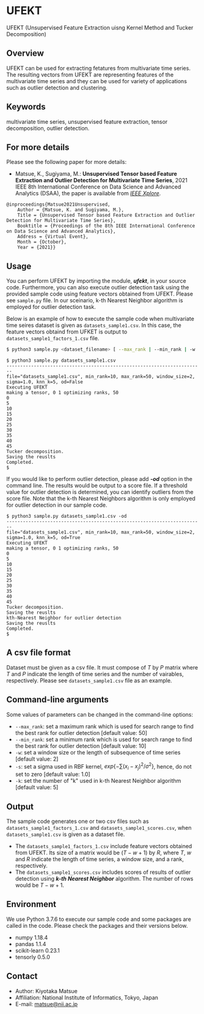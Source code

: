 # UFEKT
UFEKT (Unsupervised Feature Extraction uisng Kernel Method and Tucker Decomposition)

## Overview
UFEKT can be used for extracting fetatures from multivariate time series. The resulting vectors from UFEKT are representing features of the multivariate time series and they can be used for variety of applications such as outlier detection and clustering.

## Keywords
multivariate time series, unsupervised feature extraction, tensor decomposition, outlier detection.

## For more details
Please see the following paper for more details: 
- Matsue, K., Sugiyama, M.: **Unsupervised Tensor based Feature Extraction and Outlier Detection for Multivariate Time Series**, 2021 IEEE 8th International Conference on Data Science and Advanced Analytics (DSAA), the paper is available from *[IEEE Xplore](https://ieeexplore.ieee.org/abstract/document/9564117)*.
```
@inproceedings{Matsue2021Unsupervised,
    Author = {Matsue, K. and Sugiyama, M.},
    Title = {Unsupervised Tensor based Feature Extraction and Outlier Detection for Multivariate Time Series},
    Booktitle = {Proceedings of the 8th IEEE International Conference on Data Science and Advanced Analytics},
    Address = {Virtual Event},
    Month = {October},
    Year = {2021}}
```

## Usage
You can perform UFEKT by importing the module, ***ufekt***, in your source code. Furthermore, you can also execute outlier detection task using the provided sample code using feature vectors obtained from UFEKT. Please see `sample.py` file. In our sceinario, k-th Nearest Neighbor algorithm is employed for outlier detection task. 

Below is an example of how to execute the sample code when multivariate time seires dataset is given as `datasets_sample1.csv`. In this case, the feature vectors obtaind from UFKET is output to `datasets_sample1_factors_1.csv` file.

```sh
$ python3 sample.py <dataset_filename> [ --max_rank | --min_rank | -w | -s | -k | --od ]
```

```
$ python3 sample.py datasets_sample1.csv
------------------------------------------------------------------------
file="datasets_sample1.csv", min_rank=10, max_rank=50, window_size=2, sigma=1.0, knn_k=5, od=False
Executing UFEKT
making a tensor, 0 1 optimizing ranks, 50
0
5
10
15
20
25
30
35
40
45
Tucker decomposition.
Saving the reuslts
Completed.
$ 
```

If you would like to perform outlier detection, please add ***-od*** option in the command line. The results would be output to a score file. If a threshold value for outlier detection is determined, you can identify outliers from the score file. Note that the k-th Nearest Neighbors algorithm is only employed for outlier detection in our sample code.
```
$ python3 sample.py datasets_sample1.csv -od
------------------------------------------------------------------------
file="datasets_sample1.csv", min_rank=10, max_rank=50, window_size=2, sigma=1.0, knn_k=5, od=True
Executing UFEKT
making a tensor, 0 1 optimizing ranks, 50
0
5
10
15
20
25
30
35
40
45
Tucker decomposition.
Saving the reuslts
kth-Nearest Neighbor for outlier detection
Saving the reuslts
Completed.
$ 
```

## A csv file format
Dataset must be given as a csv file. It must compose of $T$ by $P$ matrix where $T$ and $P$ indicate the length of time series and the number of vairables, respectively. Please see `datasets_sample1.csv` file as an example.

## Command-line arguments
Some values of parameters can be changed in the command-line options:
- `--max_rank`: set a maximum rank which is used for search range to find the best rank for outlier detection [default value: 50]
- `--min_rank`: set a minimum rank which is used for search range to find the best rank for outlier detection [default value: 10]
- `-w`: set a window size or the length of subsequence of time series [default value: 2]
- `-s`: set a sigma used in RBF kernel, $exp\{-\sum(x_i - x_j)^2/\sigma^2\}$, hence, do not set to zero [default value: 1.0]
- `-k`: set the number of "k" used in k-th Nearest Neighbor algorithm [default value: 5]

## Output
The sample code generates one or two csv files such as `datasets_sample1_factors_1.csv` and `datasets_sample1_scores.csv`, when `datasets_sample1.csv` is given as a dataset file. 
- The `datasets_sample1_factors_1.csv` include feature vectors obtained from UFEKT. Its size of a matrix would be $(T-w+1)$ by $R$, where $T$, $w$ and $R$ indicate the length of time series, a window size, and a rank, respectively. 
- The `datasets_sample1_scores.csv` includes scores of results of outlier detection using ***k-th Nearest Neighbor*** algorithm. The number of rows would be $T-w+1$. 

## Environment
We use Python 3.7.6 to execute our sample code and some packages are called in the code. Please check the packages and their versions below.

- numpy 1.18.4
- pandas 1.1.4
- scikit-learn 0.23.1
- tensorly 0.5.0

## Contact
- Author: Kiyotaka Matsue
- Affiliation: National Institute of Informatics, Tokyo, Japan  
- E-mail: matsue@nii.ac.jp


